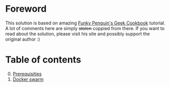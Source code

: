 # Foreword
This solution is based on amazing [Funky Penguin's Geek Cookbook](https://geek-cookbook.funkypenguin.co.nz/ha-docker-swarm/design/) tutorial. A lot of comments here are simply ~~stolen~~ coppied from there. If you want to read about the solution, please visit his site and possibly support the original author :)

# Table of contents

0. [Prerequisities](0-prerequisities.md)
1. [Docker swarm](1-swarm.md)
